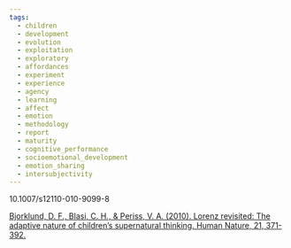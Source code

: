 ```yaml
---
tags:
  - children
  - development
  - evolution
  - exploitation
  - exploratory
  - affordances
  - experiment
  - experience
  - agency
  - learning
  - affect
  - emotion
  - methodology
  - report
  - maturity
  - cognitive_performance
  - socioemotional_development
  - emotion_sharing
  - intersubjectivity
---
```

10.1007/s12110-010-9099-8

[Bjorklund, D. F., Blasi, C. H., & Periss, V. A. (2010). Lorenz revisited: The adaptive nature of children’s supernatural thinking. Human Nature, 21, 371-392.](https://link.springer.com/article/10.1007/s12110-010-9099-8)